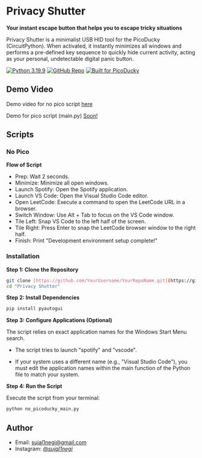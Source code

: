 
# Privacy Shutter
  
**Your instant escape button that helps you to escape tricky situations**

Privacy Shutter is a minimalist USB HID tool for the PicoDucky (CircuitPython). When activated, it instantly minimizes all windows and performs a pre-defined key sequence to quickly hide current activity, acting as your personal, undetectable digital panic button.

[![Python 3.19.9](https://img.shields.io/badge/python-3.19.9-blue.svg)](https://www.python.org/downloads/release/python-31210/)
[![GitHub Repo](https://img.shields.io/badge/GitHub-Privacy_Shutter-purple?logo=github)](https://github.com/sujalnegi/Privacy-Shutter)
[![Built for PicoDucky](https://img.shields.io/badge/Built%20for-PicoDucky-purple)](https://picoducky.hackclub.com/)


## Demo Video

Demo video for no pico script [here](https://drive.google.com/file/d/1nOX7HdE5QQOwLlq48w09lEvt4-07vOx8/view?usp=drive_link)

Demo for pico script (main.py) [Soon!]()



## **Scripts**
### No Pico

**Flow of Script**
- Prep: Wait 2 seconds.
- Minimize: Minimize all open windows.
- Launch Spotify: Open the Spotify application.
- Launch VS Code: Open the Visual Studio Code editor.
- Open LeetCode: Execute a command to open the LeetCode URL in a browser.
- Switch Window: Use Alt + Tab to focus on the VS Code window.
- Tile Left: Snap VS Code to the left half of the screen.
- Tile Right: Press Enter to snap the LeetCode browser window to the right half.
- Finish: Print "Development environment setup complete!"

### Installation

**Step 1: Clone the Repository**
```bash
git clone [https://github.com/YourUsername/YourRepoName.git](https://github.com/YourUsername/YourRepoName.git)
cd "Privacy Shutter"
```
**Step 2: Install Dependencies**
```bash
pip install pyautogui
```
**Step 3: Configure Applications (Optional)**

The script relies on exact application names for the Windows Start Menu search.

- The script tries to launch "spotify" and "vscode".

- If your system uses a different name (e.g., "Visual Studio Code"), you must edit the application names within the main function of the Python file to match your system.

**Step 4: Run the Script**

Execute the script from your terminal:

```bash
python no_picoducky_main.py
```

## Author

- Email: [sujal1negi@gmail.com](mailto:sujal1negi@gmail.com)
- Instagram: [@_sujal1negi_](https://www.instagram.com/_sujalnegi_/)
